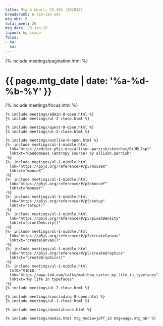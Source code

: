 ```yaml
---
title: Mtg 6 &bull; CS-205 (202010)
breadcrumb: 6 (23-Jan-20)
mtg_nbr: 6
total_meet: 26
mtg_date: 23-Jan-20
layout: bg-image
focus:
- ka:
  ku:
---
```


{% include meetings/pagination.html %}
<div class="card">
  <h1 class="text-center card-header lightcthru">
    {{ page.mtg_date | date: '%a-%d-%b-%Y' }}
  </h1>
  <div class="card-body">
    {% include meetings/focus.html %}

    {% include meetings/admin-0-open.html %}
    {% include meetings/ul-2-close.html %}

    {% include meetings/quest-0-open.html %}
    {% include meetings/ul-2-close.html %}

    {% include meetings/outline-0-open.html %}
    {%- include meetings/ul-1-middle.html
      lnk="https://editor.p5js.org/allison.parrish/sketches/BkJBL7spl"
      lnktxt="Randomness (entropy source) by allison.parrish"
    -%}
    {%- include meetings/ul-1-middle.html
      lnk="https://p5js.org/reference/#/p5/mouseX"
      lnktxt="mouseX"
    -%}
    {%- include meetings/ul-1-middle.html
      lnk="https://p5js.org/reference/#/p5/mouseY"
      lnktxt="mouseY"
    -%}
    {%- include meetings/ul-1-middle.html
      lnk="https://p5js.org/reference/#/p5/setup"
      lnktxt="setup()"
    -%}
    {%- include meetings/ul-1-middle.html
      lnk="https://p5js.org/reference/#/p5/pixelDensity"
      lnktxt="pixelDensity()"
    -%}
    {%- include meetings/ul-1-middle.html
      lnk="https://p5js.org/reference/#/p5/createCanvas"
      lnktxt="createCanvas()"
    -%}
    {%- include meetings/ul-1-middle.html
      lnk="https://p5js.org/reference/#/p5/createGraphics"
      lnktxt="createGraphics()"
    -%}
    {%- include meetings/ul-1-middle.html
      txt0="VIDEO: "
      lnk="https://www.ted.com/talks/matthew_carter_my_life_in_typefaces"
      lnktxt="My life in typefaces"
    -%}
    {% include meetings/ul-2-close.html %}

    {% include meetings/concluding-0-open.html %}
    {% include meetings/ul-1-close.html %}

    {% include meetings/annotations.html %}

    {% include meetings/media.html mtg_media=joff_id mtg=page.mtg_nbr %}
  </div>
</div>
